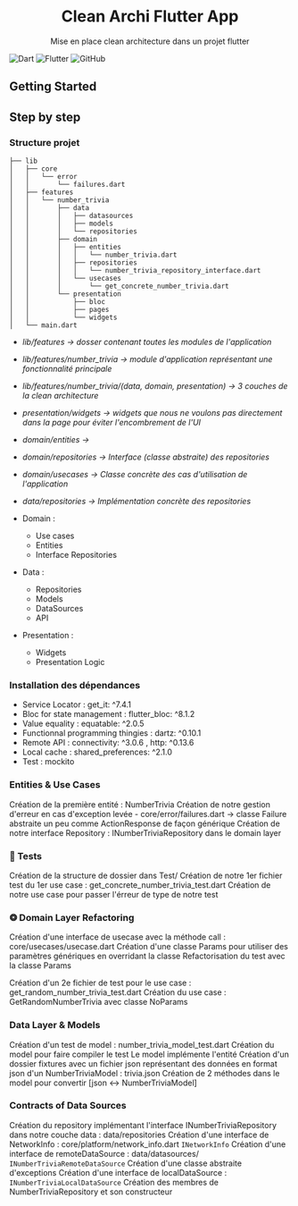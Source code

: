 <h1 align="center"> Clean Archi Flutter App</h1>

<p align="center">Mise en place clean architecture dans un projet flutter</p>

![Dart](https://img.shields.io/badge/dart-%230175C2.svg?style=for-the-badge&logo=dart&logoColor=white)
![Flutter](https://img.shields.io/badge/Flutter-%2302569B.svg?style=for-the-badge&logo=Flutter&logoColor=white)
![GitHub](https://img.shields.io/badge/github-%23121011.svg?style=for-the-badge&logo=github&logoColor=white)

## Getting Started

## Step by step

### Structure projet

```shell
├── lib
│   ├── core
│   │   └── error
│   │       └── failures.dart
│   ├── features
│   │   └── number_trivia
│   │       ├── data
│   │       │   ├── datasources
│   │       │   ├── models
│   │       │   └── repositories
│   │       ├── domain
│   │       │   ├── entities
│   │       │   │   └── number_trivia.dart
│   │       │   ├── repositories
│   │       │   │   └── number_trivia_repository_interface.dart
│   │       │   └── usecases
│   │       │       └── get_concrete_number_trivia.dart
│   │       └── presentation
│   │           ├── bloc
│   │           ├── pages
│   │           └── widgets
│   └── main.dart
```

- *lib/features -> dosser contenant toutes les modules de l'application*
- *lib/features/number_trivia -> module d'application représentant une fonctionnalité principale*
- *lib/features/number_trivia/(data, domain, presentation) -> 3 couches de la clean architecture*
- *presentation/widgets -> widgets que nous ne voulons pas directement dans la page pour éviter l'encombrement de l'UI*
- *domain/entities ->*
- *domain/repositories -> Interface (classe abstraite) des repositories*
- *domain/usecases -> Classe concrète des cas d'utilisation de l'application*
- *data/repositories -> Implémentation concrète des repositories*

- Domain :
  - Use cases
  - Entities
  - Interface Repositories

- Data :
  - Repositories
  - Models
  - DataSources
  - API

- Presentation :
  - Widgets
  - Presentation Logic

### Installation des dépendances

- Service Locator : get_it: ^7.4.1
- Bloc for state management : flutter_bloc: ^8.1.2
- Value equality : equatable: ^2.0.5
- Functionnal programming thingies : dartz: ^0.10.1
- Remote API : connectivity: ^3.0.6 , http: ^0.13.6
- Local cache : shared_preferences: ^2.1.0
- Test : mockito

### Entities & Use Cases

Création de la première entité : NumberTrivia
Création de notre gestion d'erreur en cas d'exception levée
    - core/error/failures.dart -> classe Failure abstraite un peu comme ActionResponse de façon générique
Création de notre interface Repository : INumberTriviaRepository dans le domain layer

### 🧪 Tests

Création de la structure de dossier dans Test/
Création de notre 1er fichier test du 1er use case : get_concrete_number_trivia_test.dart
Création de notre use case pour passer l'érreur de type de notre test

### ❂ Domain Layer Refactoring

Création d'une interface de usecase avec la méthode call : core/usecases/usecase.dart
Création d'une classe Params pour utiliser des paramètres génériques en overridant la classe
Refactorisation du test avec la classe Params

Création d'un 2e fichier de test pour le use case : get_random_number_trivia_test.dart
Création du use case  : GetRandomNumberTrivia avec classe NoParams

### Data Layer & Models

Création d'un test de model : number_trivia_model_test.dart
Création du model pour faire compiler le test
Le model implémente l'entité
Création d'un dossier fixtures avec un fichier json représentant des données en format json d'un NumberTriviaModel : trivia.json
Création de 2 méthodes dans le model pour convertir [json <-> NumberTriviaModel]

### Contracts of Data Sources

Création du repository implémentant l'interface INumberTriviaRepository dans notre couche data : data/repositories
Création d'une interface de NetworkInfo : core/platform/network_info.dart `INetworkInfo`
Création d'une interface de remoteDataSource : data/datasources/  `INumberTriviaRemoteDataSource`
Création d'une classe abstraite d'exceptions
Création d'une interface de localDataSource : `INumberTriviaLocalDataSource`
Création des membres de NumberTriviaRepository et son constructeur
